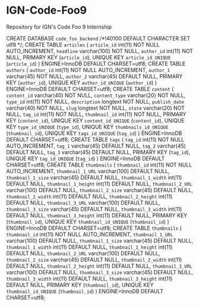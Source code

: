 # IGN-Code-Foo9
Repository for IGN's Code Foo 9 Internship

CREATE DATABASE `code_foo_backend` /*!40100 DEFAULT CHARACTER SET utf8 */;
CREATE TABLE `articles` (
  `article_id` int(11) NOT NULL AUTO_INCREMENT,
  `headline` varchar(100) NOT NULL,
  `author_id` int(11) NOT NULL,
  PRIMARY KEY (`article_id`),
  UNIQUE KEY `article_id_UNIQUE` (`article_id`)
) ENGINE=InnoDB DEFAULT CHARSET=utf8;
CREATE TABLE `authors` (
  `author_id` int(11) NOT NULL AUTO_INCREMENT,
  `author_1` varchar(45) NOT NULL,
  `author_2` varchar(45) DEFAULT NULL,
  PRIMARY KEY (`author_id`),
  UNIQUE KEY `author_id_UNIQUE` (`author_id`)
) ENGINE=InnoDB DEFAULT CHARSET=utf8;
CREATE TABLE `content` (
  `content_id` varchar(40) NOT NULL,
  `content_type` varchar(20) NOT NULL,
  `type_id` int(11) NOT NULL,
  `description` longtext NOT NULL,
  `publish_date` varchar(40) NOT NULL,
  `slug` longtext NOT NULL,
  `state` varchar(20) NOT NULL,
  `tag_id` int(11) NOT NULL,
  `thumbnail_id` int(11) NOT NULL,
  PRIMARY KEY (`content_id`),
  UNIQUE KEY `content_id_UNIQUE` (`content_id`),
  UNIQUE KEY `type_id_UNIQUE` (`type_id`),
  UNIQUE KEY `thumbnails_id_UNIQUE` (`thumbnail_id`),
  UNIQUE KEY `tags_id_UNIQUE` (`tag_id`)
) ENGINE=InnoDB DEFAULT CHARSET=utf8;
CREATE TABLE `tags` (
  `tag_id` int(11) NOT NULL AUTO_INCREMENT,
  `tag_1` varchar(45) DEFAULT NULL,
  `tag_2` varchar(45) DEFAULT NULL,
  `tag_3` varchar(45) DEFAULT NULL,
  PRIMARY KEY (`tag_id`),
  UNIQUE KEY `tag_id_UNIQUE` (`tag_id`)
) ENGINE=InnoDB DEFAULT CHARSET=utf8;
CREATE TABLE `thumbnails` (
  `thumbnail_id` int(11) NOT NULL AUTO_INCREMENT,
  `thumbnail_1_URL` varchar(100) DEFAULT NULL,
  `thumbnail_1_size` varchar(45) DEFAULT NULL,
  `thumbnail_1_width` int(11) DEFAULT NULL,
  `thumbnail_1_height` int(11) DEFAULT NULL,
  `thumbnail_2_URL` varchar(100) DEFAULT NULL,
  `thumbnail_2_size` varchar(45) DEFAULT NULL,
  `thumbnail_2_width` int(11) DEFAULT NULL,
  `thumbnail_2_height` int(11) DEFAULT NULL,
  `thumbnail_3_URL` varchar(100) DEFAULT NULL,
  `thumbnail_3_size` varchar(45) DEFAULT NULL,
  `thumbnail_3_width` int(11) DEFAULT NULL,
  `thumbnail_3_height` int(11) DEFAULT NULL,
  PRIMARY KEY (`thumbnail_id`),
  UNIQUE KEY `thumbnail_id_UNIQUE` (`thumbnail_id`)
) ENGINE=InnoDB DEFAULT CHARSET=utf8;
CREATE TABLE `thumbnails` (
  `thumbnail_id` int(11) NOT NULL AUTO_INCREMENT,
  `thumbnail_1_URL` varchar(100) DEFAULT NULL,
  `thumbnail_1_size` varchar(45) DEFAULT NULL,
  `thumbnail_1_width` int(11) DEFAULT NULL,
  `thumbnail_1_height` int(11) DEFAULT NULL,
  `thumbnail_2_URL` varchar(100) DEFAULT NULL,
  `thumbnail_2_size` varchar(45) DEFAULT NULL,
  `thumbnail_2_width` int(11) DEFAULT NULL,
  `thumbnail_2_height` int(11) DEFAULT NULL,
  `thumbnail_3_URL` varchar(100) DEFAULT NULL,
  `thumbnail_3_size` varchar(45) DEFAULT NULL,
  `thumbnail_3_width` int(11) DEFAULT NULL,
  `thumbnail_3_height` int(11) DEFAULT NULL,
  PRIMARY KEY (`thumbnail_id`),
  UNIQUE KEY `thumbnail_id_UNIQUE` (`thumbnail_id`)
) ENGINE=InnoDB DEFAULT CHARSET=utf8;